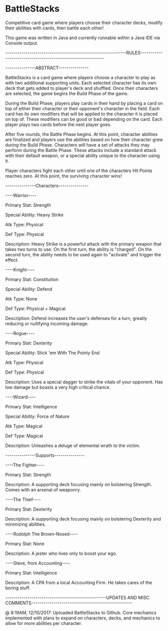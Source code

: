 # BattleStacks
Competitive card game where players choose their character decks, modify their abilities with cards, then battle each other!

This game was written in Java and currently runnable within a Java IDE via Console output.

------------------------------------------------------------RULES------------------------------------------------------------


---------------ABSTRACT---------------


BattleStacks is a card game where players choose a character to play as with two additional supporting units. Each selected character has its own deck that gets added to player's deck and shuffled. Once their characters are selected, the game begins the Build Phase of the game.

During the Build Phase, players play cards in their hand by placing a card on top of either their character or their opponent's character in the field. Each card has its own modifiers that will be applied to the character it is placed on top of. These modifiers can be good or bad depending on the card. Each player plays two cards before the next player goes.

After five rounds, the Battle Phase begins. At this point, character abilities are finalized and players use the abilities based on how their character grew during the Build Phase. Characters will have a set of attacks they may perform during the Battle Phase. These attacks include a standard attack with their default weapon, or a special ability unique to the character using it.

Player characters fight each other until one of the characters Hit Points reaches zero. At this point, the surviving character wins!

---------------Characters---------------

----Warrior----

Primary Stat: Strength

Special Ability: Heavy Strike

Atk Type: Physical

Def Type: Physical

Description: Heavy Strike is a powerful attack with the primary weapon that takes two turns to use. On the first turn, the ability is "charged". On the second turn, the ability needs to be used again to "activate" and trigger the effect.



----Knight----

Primary Stat: Constitution

Special Ability: Defend

Atk Type: None

Def Type: Physical + Magical

Description: Defend increases the user's defenses for a turn, greatly reducing or nullifying incoming damage.



----Rogue----

Primary Stat: Dexterity

Special Ability: Stick 'em With The Pointy End

Atk Type: Physical

Def Type: Physical

Description: Uses a special dagger to strike the vitals of your opponent. Has low damage but boasts a very high critical chance.



----Wizard----

Primary Stat: Intelligence

Special Ability: Force of Nature

Atk Type: Magical

Def Type: Magical

Description: Unleashes a deluge of elemental wrath to the victim.


---------------Supports---------------


----The Fighter----

Primary Stat: Strength

Description: A supporting deck focusing mainly on bolstering Strength. Comes with an arsenal of weaponry.


----The Thief----

Primary Stat: Dexterity

Description: A supporting deck focusing mainly on bolstering Dexterity and minimizing abilities.


----Rudolph The Brown-Nosed----

Primary Stat: None

Description: A jester who lives only to boost your ego.


----Steve, from Accounting----

Primary Stat: Intelligence

Description: A CPA from a local Accounting Firm. He takes cares of the boring stuff.




--------------------------------------------------UPDATES AND MISC COMMENTS--------------------------------------------------

@ 8:19AM, 12/10/2017: Uploaded BattleStacks to Github. Core mechanics implemented with plans to expand on characters, decks, and mechanics to allow for more abilities per character.

